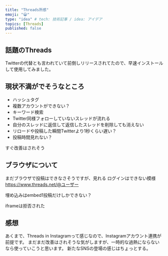 ```yaml
---
title: "Threads所感"
emoji: "😀"
type: "idea" # tech: 技術記事 / idea: アイデア
topics: [Threads]
published: false
---
```


## 話題のThreads

Twitterの代替とも言われていて前倒しリリースされてたので、早速インストールして使用してみました。

## 現状不満がでそうなところ

* ハッシュタグ
* 複数アカウントができない？
* キーワード検索
* Twitter同様フォローしていないスレッドが流れる
* 自分のスレッドに返信して返信したスレッドを削除しても消えない
* リロードや投稿した瞬間Twitterより1秒くらい遅い？
* 投稿時間見れない？

すぐ改善はされそう

## ブラウザについて

まだブラウザで投稿はできなさそうですが、見れる
ログインはできない模様
https://www.threads.net/@ユーザー

埋め込みはembed1投稿だけしかできない？

iframeは拒否された

## 感想

あくまで、Threads in Instagramって感じなので、Instagramアカウント連携が前提です。
まだまだ改善はされそうな気がしますが、一時的な過熱にならないなら使っていこうと思います。
新たなSNSの登場の感じはちょっとする。